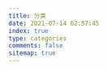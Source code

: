 ```yaml
---
title: 分类
date: 2021-07-14 02:57:45
index: true
type: categories
comments: false
sitemap: true
---
```

